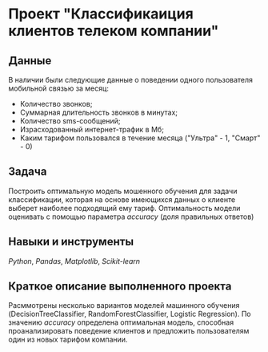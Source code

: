 # Проект "Классификаиция клиентов телеком компании"


## Данные

В наличии были следующие данные о поведении одного пользователя мобильной связью за месяц:

- Количество звонков;
- Суммарная длительность звонков в минутах;
- Количество sms-сообщений;
- Израсходованный интернет-трафик в Мб;
- Каким тарифом пользовался в течение месяца ("Ультра" - 1, "Смарт" - 0)
     
## Задача

Построить оптимальную модель мошенного обучения для задачи классификации, которая на основе имеющихся данных о клиенте выберет наиболее подходящий ему тариф.
Оптимальность модели оценивать с помощью параметра *accuracy* (доля правильных ответов)
   
## Навыки и инструменты
*Python*, *Pandas*, *Matplotlib*, *Scikit-learn*

## Краткое описание выполненного проекта
Расммотрены несколько вариантов моделей машинного обучения (DecisionTreeClassifier, RandomForestClassifier, Logistic Regression). По значению *accuracy* определена оптимальная модель, способная проанализировать поведение клиентов и предложить пользователям один из новых тарифом компании.
